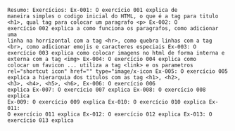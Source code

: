 <code><pre>Resumo:
  Exercícios:
    Ex-001: O exercício 001 explica de maneira simples o codigo inicial do HTML, o que é a tag para titulo &lt;h1&gt;, qual tag para colocar um paragrafo &lt;p&gt;
    Ex-002: O exercício 002 explica a como funciona os paragrafos, como adicionar uma linha na horrizontal com a tag &lt;hr&gt;, como quebra linhas com a tag &lt;br&gt;, como adicionar emojis e caracteres especiais
    Ex-003: O exercício 003 explica como colocar imagens no html de forma interna e externa com a tag &lt;img&gt;
    Ex-004: O exercício 004 explica como colocar um favicon ... utiliza a tag &lt;link&gt; e os parametros rel="shortcut icon" href="" type="image/x-icon
    Ex-005: O exercício 005 explica a hierarquia dos titulos com as tag &lt;h1&gt;, &lt;h2&gt;, &lt;h3&gt;, &lt;h4&gt;, &lt;h5&gt;, &lt;h6&gt;,
    Ex-006: O exercício 006 explica
    Ex-007: O exercício 007 explica
    Ex-008: O exercício 008 explica
    Ex-009: O exercício 009 explica
    Ex-010: O exercício 010 explica
    Ex-011: O exercício 011 explica
    Ex-012: O exercício 012 explica
    Ex-013: O exercício 013 explica
    </pre>
</code>
